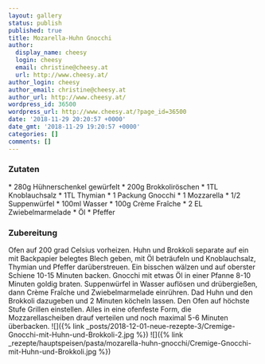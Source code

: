 ```yaml
---
layout: gallery
status: publish
published: true
title: Mozarella-Huhn Gnocchi
author:
  display_name: cheesy
  login: cheesy
  email: christine@cheesy.at
  url: http://www.cheesy.at/
author_login: cheesy
author_email: christine@cheesy.at
author_url: http://www.cheesy.at/
wordpress_id: 36500
wordpress_url: http://www.cheesy.at/?page_id=36500
date: '2018-11-29 20:20:57 +0000'
date_gmt: '2018-11-29 19:20:57 +0000'
categories: []
comments: []
---
```

### Zutaten
\* 280g Hühnerschenkel gewürfelt
\* 200g Brokkoliröschen
\* 1TL Knoblauchsalz
\* 1TL Thymian
\* 1 Packung Gnocchi
\* 1 Mozzarella
\* 1/2 Suppenwürfel
\* 100ml Wasser
\* 100g Crème Fraîche
\* 2 EL Zwiebelmarmelade
\* Öl
\* Pfeffer
### Zubereitung
Ofen auf 200 grad Celsius vorheizen. Huhn und Brokkoli separate auf ein mit Backpapier belegtes Blech geben, mit Öl beträufeln und Knoblauchsalz, Thymian und Pfeffer darüberstreuen. Ein bisschen wälzen und auf oberster Schiene 10-15 Minuten backen.
Gnocchi mit etwas Öl in einer Pfanne 8-10 Minuten goldig braten. Suppenwürfel in Wasser auflösen und drübergießen, dann Crème Fraîche und Zwiebelmarmelade einrühren. Dad Huhn und den Brokkoli dazugeben und 2 Minuten köcheln lassen. Den Ofen auf höchste Stufe Grillen einstellen.
Alles in eine ofenfeste Form, die Mozzarellascheiben drauf verteilen und noch maximal 5-6 Minuten überbacken.
![]({% link _posts/2018-12-01-neue-rezepte-3/Cremige-Gnocchi-mit-Huhn-und-Brokkoli-2.jpg %})
![]({% link _rezepte/hauptspeisen/pasta/mozarella-huhn-gnocchi/Cremige-Gnocchi-mit-Huhn-und-Brokkoli.jpg %})
